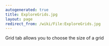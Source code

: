 ```yaml
---
autogenerated: true
title: ExploreGrids.jpg
layout: page
redirect_from: /wiki/File:ExploreGrids.jpg
---
```


Grid tab allows you to choose the size of a grid

